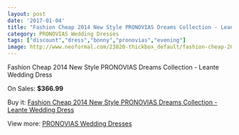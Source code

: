 ```yaml
---
layout: post
date: '2017-01-04'
title: "Fashion Cheap 2014 New Style PRONOVIAS Dreams Collection - Leante Wedding Dress"
category: PRONOVIAS Wedding Dresses
tags: ["discount","dress","bonny","pronovias","evening"]
image: http://www.neoformal.com/23820-thickbox_default/fashion-cheap-2014-new-style-pronovias-dreams-collection-leante-wedding-dress.jpg
---
```

Fashion Cheap 2014 New Style PRONOVIAS Dreams Collection - Leante Wedding Dress

On Sales: **$366.99**
<a href="https://www.neoformal.com/en/pronovias-wedding-dresses-2014/7996-fashion-cheap-2014-new-style-pronovias-dreams-collection-leante-wedding-dress.html"><amp-img layout="responsive" width="600" height="600" src="//www.neoformal.com/23820-thickbox_default/fashion-cheap-2014-new-style-pronovias-dreams-collection-leante-wedding-dress.jpg" alt="Fashion Cheap 2014 New Style PRONOVIAS Dreams Collection - Leante Wedding Dress 0" /></a>

Buy it: [Fashion Cheap 2014 New Style PRONOVIAS Dreams Collection - Leante Wedding Dress](https://www.neoformal.com/en/pronovias-wedding-dresses-2014/7996-fashion-cheap-2014-new-style-pronovias-dreams-collection-leante-wedding-dress.html "Fashion Cheap 2014 New Style PRONOVIAS Dreams Collection - Leante Wedding Dress")

View more: [PRONOVIAS Wedding Dresses](https://www.neoformal.com/en/129-pronovias-wedding-dresses-2014 "PRONOVIAS Wedding Dresses")